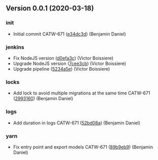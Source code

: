 ## Version 0.0.1 (2020-03-18)


### init

* Initial commit CATW-671 ([e34dc3d](http://scm.neo9.pro/catalogue/mongodb-patch-applier/commits/e34dc3d)) (Benjamin Daniel)

### jenkins

* Fix NodeJS version ([d0efa3c](http://scm.neo9.pro/catalogue/mongodb-patch-applier/commits/d0efa3c)) (Victor Boissiere)
* Upgrade NodeJS version ([7cee3cb](http://scm.neo9.pro/catalogue/mongodb-patch-applier/commits/7cee3cb)) (Victor Boissiere)
* Upgrade pipeline ([5234a5e](http://scm.neo9.pro/catalogue/mongodb-patch-applier/commits/5234a5e)) (Victor Boissiere)

### locks

* Add lock to avoid multiple migrations at the same time CATW-671 ([2993160](http://scm.neo9.pro/catalogue/mongodb-patch-applier/commits/2993160)) (Benjamin Daniel)

### logs

* Add duration in logs CATW-671 ([52bd08a](http://scm.neo9.pro/catalogue/mongodb-patch-applier/commits/52bd08a)) (Benjamin Daniel)

### yarn

* Fix entry point and export models CATW-671 ([89b9eb9](http://scm.neo9.pro/catalogue/mongodb-patch-applier/commits/89b9eb9)) (Benjamin Daniel)



